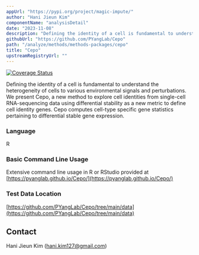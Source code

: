 ```yaml
---
appUrl: "https://pypi.org/project/magic-impute/"
author: "Hani Jieun Kim"
componentName: "analysisDetail"
date: "2023-11-08"
description: "Defining the identity of a cell is fundamental to understand the heterogeneity of cells to various environmental signals and perturbations. We present Cepo, a new method to explore cell identities from single-cell RNA-sequencing data using differential stability as a new metric to define cell identity genes. Cepo computes cell-type specific gene statistics pertaining to differential stable gene expression."
githubUrl: "https://github.com/PYangLab/Cepo"
path: "/analyze/methods/methods-packages/cepo"
title: "Cepo"
upstreamRegistryUrl: ""
---
```


[![Coverage Status](https://img.shields.io/codecov/c/github/kstreet13/slingshot/master.svg)](https://codecov.io/github/kstreet13/slingshot)

Defining the identity of a cell is fundamental to understand the heterogeneity of cells to various environmental signals and perturbations. We present Cepo, a new method to explore cell identities from single-cell RNA-sequencing data using differential stability as a new metric to define cell identity genes. Cepo computes cell-type specific gene statistics pertaining to differential stable gene expression.

### Language

R

### Basic Command Line Usage

Extensive command line usage in R or RStudio provided at [https://pyanglab.github.io/Cepo/](https://pyanglab.github.io/Cepo/)

### Test Data Location

[https://github.com/PYangLab/Cepo/tree/main/data](https://github.com/PYangLab/Cepo/tree/main/data)


## Contact

Hani Jieun Kim ([hani.kim127@gmail.com](mailto:hani.kim127@gmail.com))
